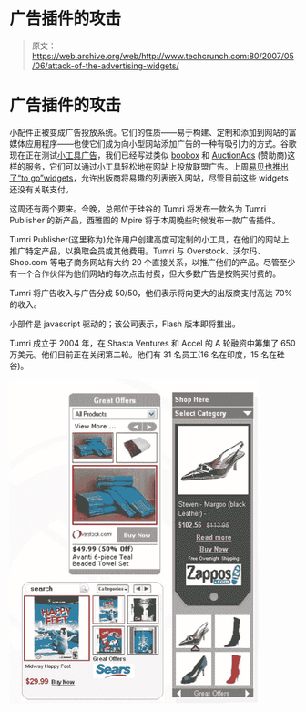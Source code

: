 # 广告插件的攻击

> 原文：<https://web.archive.org/web/http://www.techcrunch.com:80/2007/05/06/attack-of-the-advertising-widgets/>

# 广告插件的攻击

 [](https://web.archive.org/web/20220813133854/http://www.tumri.com/) 小配件正被变成广告投放系统。它们的性质——易于构建、定制和添加到网站的富媒体应用程序——也使它们成为向小型网站添加广告的一种有吸引力的方式。谷歌现在正在测试[小工具广告](https://web.archive.org/web/20220813133854/http://publications.mediapost.com/index.cfm?fuseaction=Articles.showArticleHomePage&art_aid=59817)，我们已经写过类似 [boobox](https://web.archive.org/web/20220813133854/http://www.beta.techcrunch.com/2007/01/21/boobox-to-help-bloggers-sell-stuff/) 和 [AuctionAds](https://web.archive.org/web/20220813133854/http://www.beta.techcrunch.com/2007/03/06/just-launched-auctionads-ebay-advertising-widget/) (赞助商)这样的服务，它们可以通过小工具轻松地在网站上投放联盟广告。上周[易贝也推出了“to go”widgets](https://web.archive.org/web/20220813133854/http://www.beta.techcrunch.com/2007/04/30/ebay-launches-togo-widgets-for-any-listing/)，允许出版商将易趣的列表嵌入网站，尽管目前这些 widgets 还没有关联支付。

这周还有两个要来。今晚，总部位于硅谷的 Tumri 将发布一款名为 Tumri Publisher 的新产品，西雅图的 Mpire 将于本周晚些时候发布一款广告插件。

Tumri Publisher(这里称为)允许用户创建高度可定制的小工具，在他们的网站上推广特定产品，以换取会员或其他费用。Tumri 与 Overstock、沃尔玛、Shop.com 等电子商务网站有大约 20 个直接关系，以推广他们的产品。尽管至少有一个合作伙伴为他们网站的每次点击付费，但大多数广告是按购买付费的。

Tumri 将广告收入与广告分成 50/50，他们表示将向更大的出版商支付高达 70%的收入。

小部件是 javascript 驱动的；该公司表示，Flash 版本即将推出。

Tumri 成立于 2004 年，在 Shasta Ventures 和 Accel 的 A 轮融资中筹集了 650 万美元。他们目前正在关闭第二轮。他们有 31 名员工(16 名在印度，15 名在硅谷)。

![](img/24da99a33315b12f94f1eaef6428301a.png)